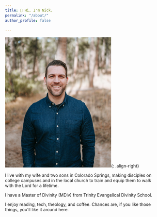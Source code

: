 ```yaml
---
title: 👋 Hi, I'm Nick.
permalink: "/about/"
author_profile: false

---
```

<img src="https://github.com/nicksstapleton/blog/blob/master/assets/images/nick.jpeg?raw=true" width=350px height=429px>{: .align-right}

I live with my wife and two sons in Colorado Springs, making disciples on college campuses and in the local church to train and equip them to walk with the Lord for a lifetime.

I have a Master of Divinity (MDiv) from Trinity Evangelical Divinity School.

I enjoy reading, tech, theology, and coffee. Chances are, if you like those things, you'll like it around here.
